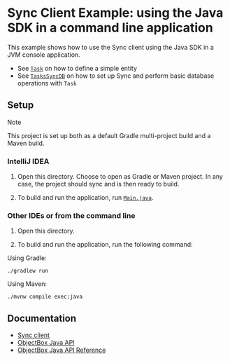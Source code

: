 # Sync Client Example: using the Java SDK in a command line application

This example shows how to use the Sync client using the Java SDK in a JVM console application.

- See [`Task`](app/src/main/java/io/objectbox/example/Task.java) on how to define a simple entity
- See [`TasksSyncDB`](app/src/main/java/io/objectbox/example/TasksSyncDB.java) on how to set up Sync and perform basic database operations with `Task`

## Setup
     
> [!NOTE]
> This project is set up both as a default Gradle multi-project build and a Maven build.

### IntelliJ IDEA

1. Open this directory. Choose to open as Gradle or Maven project.
   In any case, the project should sync and is then ready to build.

2. To build and run the application, run [`Main.java`](app/src/main/java/io/objectbox/example/Main.java).

### Other IDEs or from the command line

1. Open this directory.

2. To build and run the application, run the following command:

  Using Gradle:

```shell
./gradlew run
```        

  Using Maven:

```shell
./mvnw compile exec:java
```

## Documentation

- [Sync client](https://sync.objectbox.io/sync-client)
- [ObjectBox Java API](https://docs.objectbox.io/getting-started)
- [ObjectBox Java API Reference](https://objectbox.io/docfiles/java/current/)
